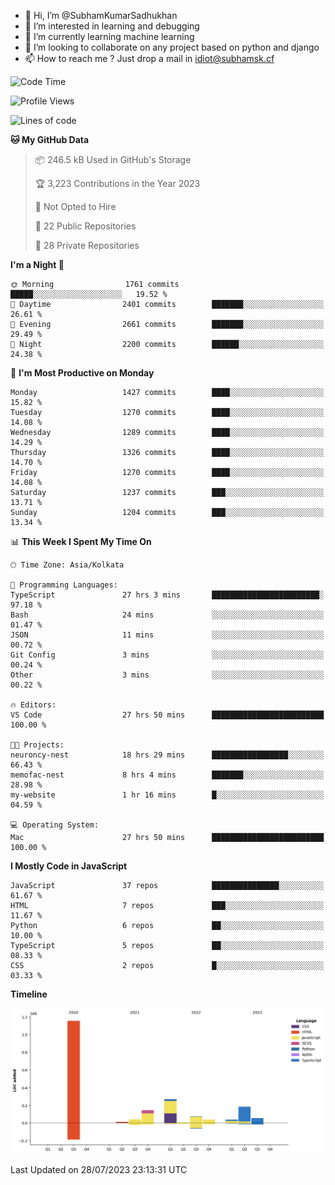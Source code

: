 - 👋 Hi, I’m @SubhamKumarSadhukhan
- 👀 I’m interested in learning and debugging
- 🌱 I’m currently learning machine learning
- 💞️ I’m looking to collaborate on any project based on python and django
- 📫 How to reach me ?
      Just drop a mail in idiot@subhamsk.cf

<!---
SubhamKumarSadhukhan/SubhamKumarSadhukhan is a ✨ special ✨ repository because its `README.md` (this file) appears on your GitHub profile.
You can click the Preview link to take a look at your changes.
--->


<!--START_SECTION:waka-->
![Code Time](http://img.shields.io/badge/Code%20Time-1%2C383%20hrs%2047%20mins-blue)

![Profile Views](http://img.shields.io/badge/Profile%20Views-1-blue)

![Lines of code](https://img.shields.io/badge/From%20Hello%20World%20I%27ve%20Written-2.0%20million%20lines%20of%20code-blue)

**🐱 My GitHub Data** 

> 📦 246.5 kB Used in GitHub's Storage 
 > 
> 🏆 3,223 Contributions in the Year 2023
 > 
> 🚫 Not Opted to Hire
 > 
> 📜 22 Public Repositories 
 > 
> 🔑 28 Private Repositories 
 > 
**I'm a Night 🦉** 

```text
🌞 Morning                1761 commits        █████░░░░░░░░░░░░░░░░░░░░   19.52 % 
🌆 Daytime                2401 commits        ███████░░░░░░░░░░░░░░░░░░   26.61 % 
🌃 Evening                2661 commits        ███████░░░░░░░░░░░░░░░░░░   29.49 % 
🌙 Night                  2200 commits        ██████░░░░░░░░░░░░░░░░░░░   24.38 % 
```
📅 **I'm Most Productive on Monday** 

```text
Monday                   1427 commits        ████░░░░░░░░░░░░░░░░░░░░░   15.82 % 
Tuesday                  1270 commits        ████░░░░░░░░░░░░░░░░░░░░░   14.08 % 
Wednesday                1289 commits        ████░░░░░░░░░░░░░░░░░░░░░   14.29 % 
Thursday                 1326 commits        ████░░░░░░░░░░░░░░░░░░░░░   14.70 % 
Friday                   1270 commits        ████░░░░░░░░░░░░░░░░░░░░░   14.08 % 
Saturday                 1237 commits        ███░░░░░░░░░░░░░░░░░░░░░░   13.71 % 
Sunday                   1204 commits        ███░░░░░░░░░░░░░░░░░░░░░░   13.34 % 
```


📊 **This Week I Spent My Time On** 

```text
🕑︎ Time Zone: Asia/Kolkata

💬 Programming Languages: 
TypeScript               27 hrs 3 mins       ████████████████████████░   97.18 % 
Bash                     24 mins             ░░░░░░░░░░░░░░░░░░░░░░░░░   01.47 % 
JSON                     11 mins             ░░░░░░░░░░░░░░░░░░░░░░░░░   00.72 % 
Git Config               3 mins              ░░░░░░░░░░░░░░░░░░░░░░░░░   00.24 % 
Other                    3 mins              ░░░░░░░░░░░░░░░░░░░░░░░░░   00.22 % 

🔥 Editors: 
VS Code                  27 hrs 50 mins      █████████████████████████   100.00 % 

🐱‍💻 Projects: 
neuroncy-nest            18 hrs 29 mins      █████████████████░░░░░░░░   66.43 % 
memofac-nest             8 hrs 4 mins        ███████░░░░░░░░░░░░░░░░░░   28.98 % 
my-website               1 hr 16 mins        █░░░░░░░░░░░░░░░░░░░░░░░░   04.59 % 

💻 Operating System: 
Mac                      27 hrs 50 mins      █████████████████████████   100.00 % 
```

**I Mostly Code in JavaScript** 

```text
JavaScript               37 repos            ███████████████░░░░░░░░░░   61.67 % 
HTML                     7 repos             ███░░░░░░░░░░░░░░░░░░░░░░   11.67 % 
Python                   6 repos             ██░░░░░░░░░░░░░░░░░░░░░░░   10.00 % 
TypeScript               5 repos             ██░░░░░░░░░░░░░░░░░░░░░░░   08.33 % 
CSS                      2 repos             █░░░░░░░░░░░░░░░░░░░░░░░░   03.33 % 
```



**Timeline**

![Lines of Code chart](https://raw.githubusercontent.com/SubhamKumarSadhukhan/SubhamKumarSadhukhan/main/assets/bar_graph.png)


 Last Updated on 28/07/2023 23:13:31 UTC
<!--END_SECTION:waka-->
